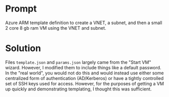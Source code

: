 # Prompt

Azure ARM template definition to create a VNET, a subnet, and then a small 2 core 8 gb ram VM using the VNET and subnet.

# Solution

Files `template.json` and `params.json` largely came from the "Start VM" wizard.  However, I modified them to include things like a default password.  In the "real world", you would not do this and would instead use either some centralized form of authentication (AD/Kerberos) or have a tightly controlled set of SSH keys used for access.  However, for the purposes of getting a VM up quickly and demonstrating templating, I thought this was sufficient.
